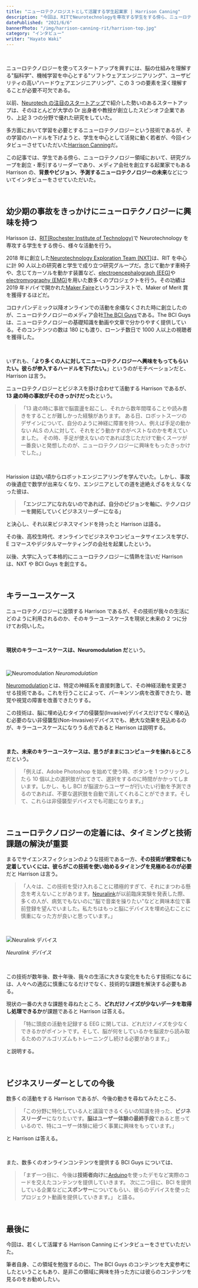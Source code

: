 ```yaml
---
title: "ニューロテクノロジストとして活躍する学生起業家 | Harrison Canning"
description: "今回は、RITでNeurotechnologyを専攻する学生をする傍ら、ニューロテクノロジー領域において、90人規模の学生研究チームを創立・牽引するに加え、独自コンテンツを提供するメディア会社を創立するなど、ニューロテクノロジーとビジネスを掛け合わせて活躍するHarrison Canningにインタビューをさせていただいた。"
datePublished: "2021/6/6"
bannerPhoto: "/img/harrison-canning-rit/harrison-top.jpg"
category: "インタビュー"
writer: "Hayato Waki"
---
```


&nbsp;

ニューロテクノロジーを使ってスタートアップを興すには、脳の仕組みを理解する"脳科学"、機械学習を中心とする"ソフトウェアエンジニアリング"、ユーザビリティの高い"ハードウェアエンジニアリング"、この 3 つの要素を深く理解することが必要不可欠である。

以前、[Neurotech の注目のスタートアップ](https://www.neurotechjp.com/jp/blog/5-startups-of-interest/)で紹介した勢いのあるスタートアップは、そのほとんどが大学の Dr 出身者や教授が創立したスピンオフ企業であり、上記 3 つの分野で優れた研究をしていた。

多方面において学習を必要とするニューロテクノロジーという技術であるが、その学習のハードルを下げようと、学生を中心として活発に動く若者が、今回インタビューさせていただいた[Harrison Canning](http://harrisoncanning.com/)だ。

この記事では、学生である傍ら、ニューロテクノロジー領域において、研究グループを創立・牽引するリーダーであり、メディア会社を創立する起業家でもある Harrison の、**背景やビジョン、予測するニューロテクノロジーの未来**などについてインタビューをさせていただいた。

&nbsp;

## 幼少期の事故をきっかけにニューロテクノロジーに興味を持つ

Harisson は、[RIT(Rochester Institute of Technology)](https://www.rit.edu/)で Neurotechnology を専攻する学生をする傍ら、様々な活動を行う。

2018 年に創立した[Neurotechnology Exploration Team (NXT)](https://sites.google.com/view/bciresearchrit/home/introduction?authuser=0)は、RIT を中心に計 90 人以上の研究者と学生で成り立つ研究グループだ。念じて動かす車椅子や、念じてカーソルを動かす装置など、[electroencephalograph (EEG)](https://en.wikipedia.org/wiki/Electroencephalography)や[electromyography (EMG)](https://en.wikipedia.org/wiki/Electromyography)を用いた数多くのプロジェクトを行う。その功績は 2019 年ドバイで開かれた[Maker Faire](https://dubai.makerfaire.com/)というコンテストで、Maker of Merit 賞を獲得するほどだ。

コロナパンデミック以降オンラインでの活動を余儀なくされた時に創立したのが、ニューロテクノロジーのメディア会社[The BCI Guys](https://www.bciguys.com/)である。The BCI Guys は、ニューロテクノロジーの基礎知識を動画や文章で分かりやすく提供している。そのコンテンツの数は 180 にも渡り、ローンチ数日で 1000 人以上の視聴者を獲得した。

&nbsp;

いずれも、「**より多くの人に対してニューロテクノロジーへ興味をもってもらいたい。彼らが参入するハードルを下げたい。**」というのがモチベーションだと、Harrison は言う。

ニューロテクノロジーとビジネスを掛け合わせて活動する Harrison であるが、**13 歳の時の事故がそのきっかけだった**という。

> 「13 歳の時に事故で脳震盪を起こし、それから数年間喋ることや読み書きをすることが難しかった経験があります。
> ある日、ロボットスーツのデザインについて、自分のように神経に障害を持つ人、例えば手足の動かない ALS の人に対して、それをどう動かすのがベストなのかを考えていました。
> その時、手足が使えないのであれば念じただけで動くスーツが一番良いと発想したのが、ニューロテクノロジーに興味をもったきっかけでした。」

&nbsp;

Harission は幼い頃からロボットエンジニアリングを学んでいた。しかし、事故の後遺症で数学が出来なくなり、エンジニアとしての道を途絶えざるをえなくなった彼は、

> **「エンジニアになれないのであれば、自分のビジョンを軸に、テクノロジーを開拓していくビジネスリーダーになる」**

と決心し、それ以来ビジネスマインドを持ったと Harrison は語る。

その後、高校生時代、オンラインでビジネスやコンピュータサイエンスを学び、E コマースやデジタルマーケティングの会社を起業したという。

以後、大学に入って本格的にニューロテクノロジーに情熱を注いだ Harrison は、NXT や BCI Guys を創立する。

&nbsp;

## キラーユースケース

ニューロテクノロジーに没頭する Harrison であるが、その技術が我々の生活にどのように利用されるのか、そのキラーユースケースを現状と未来の 2 つに分けてお伺いした。

&nbsp;

**現状のキラーユースケースは、Neuromodulation だ**という。

&nbsp;

![Neuromodulation](https://www.researchgate.net/profile/Erika-Ross/publication/319423397/figure/fig1/AS:546704563937280@1507355933540/Neuromodulation-devices-for-the-treatment-of-neurologic-disorders-Schematic-summarizing.png)
_Neuromodulation_

[Neuromodulation](https://en.wikipedia.org/wiki/Neuromodulation)とは、特定の神経系を直接刺激して、その神経活動を変更させる技術である。これを行うことによって、パーキンソン病を改善できたり、聴覚や視覚の障害を改善できたりする。

この技術は、脳に埋め込むタイプの侵襲型(Invasive)デバイスだけでなく埋め込む必要のない非侵襲型(Non-Invasive)デバイスでも、絶大な効果を見込めるのが、キラーユースケースになりうる点であると Harrison は説明する。

&nbsp;

**また、未来のキラーユースケースは、思うがままにコンピュータを操れるところ**だという。

> 「例えば、Adobe Photoshop を始めて使う時、ボタンを 1 つクリックしたら 10 個以上の選択肢が出てきて、選択をするのに時間がかかってしまいます。しかし、もし BCI が脳波からユーザーが行いたい行動を予測できるのであれば、不要な選択肢を自動で消してくれることができます。そして、これらは非侵襲型デバイスでも可能になります。」

&nbsp;

## ニューロテクノロジーの定着には、タイミングと技術課題の解決が重要

まるでサイエンスフィクションのような技術である一方、**その技術が健常者にも定着していくには、彼らがこの技術を使い始めるタイミングを見極めるのが必要**だと Harrison は言う。

> 「人々は、この技術を受け入れることに積極的すぎて、それにまつわる懸念を考えないことがあります。[Neuralink](http://neuralink.com/)が以前臨床実験を発表した際、多くの人が、病気でもないのに"脳で音楽を操りたい"などと興味本位で事前登録を望んでいました。私たちはもっと脳にデバイスを埋め込むことに慎重になった方が良いと思っています。」

&nbsp;

![Neuralink デバイス](https://img-cdn.tnwcdn.com/image?fit=1280%2C720&url=https%3A%2F%2Fcdn0.tnwcdn.com%2Fwp-content%2Fblogs.dir%2F1%2Ffiles%2F2019%2F11%2Fneuralink.jpg&signature=166a1426cb99b54b052eeee203306399)

_Neuralink デバイス_

&nbsp;

この技術が数年後、数十年後、我々の生活に大きな変化をもたらす技術になるには、人々への適応に慎重になるだけでなく、技術的な課題を解決する必要もある。

現状の一番の大きな課題を尋ねたところ、**どれだけノイズが少ないデータを取得し処理できるか**が課題であると Harrison は答える。

> 「特に頭皮の活動を記録する EEG に関しては、どれだけノイズを少なくできるかがポイントです。そして、脳が何をしているかを脳波から読み取るためのアルゴリズムもトレーニングし続ける必要があります。」

と説明する。

&nbsp;

## ビジネスリーダーとしての今後

数多くの活動をする Harrison であるが、今後の動きを尋ねてみたところ、

> 「この分野に特化している人と議論できるくらいの知識を持った、**ビジネスリーダー**になりたいです。**脳はユーザー体験の最終手段**であると思っているので、特にユーザー体験に紐づく事業に興味をもっています。」

と Harrison は答える。

&nbsp;

また、数多くのオンラインコンテンツを提供する BCI Guys については、

> 「まず一つ目に、今後は**技術者向け**に[Arduino](https://www.arduino.cc/)を使ったデモなど実際のコードを交えたコンテンツを提供していきます。
> 次に二つ目に、BCI を提供している企業などに**スポンサー**についてもらい、彼らのデバイスを使ったプロジェクト動画を提供していきます。」
> と語る。

&nbsp;

## 最後に

今回は、若くして活躍する Harrison Canning にインタビューをさせていただいた。

筆者自身、この領域を勉強するのに、The BCI Guys のコンテンツを大変参考にしたということもあり、是非この領域に興味を持った方には彼らのコンテンツを見るのをお勧めしたい。

